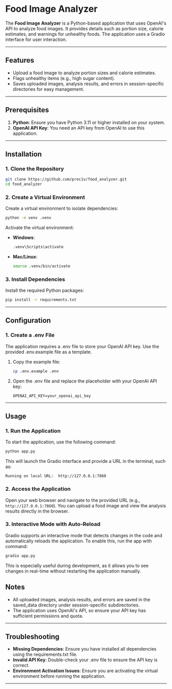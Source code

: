# Food Image Analyzer

The **Food Image Analyzer** is a Python-based application that uses OpenAI's API to analyze food images. It provides details such as portion size, calorie estimates, and warnings for unhealthy foods. The application uses a Gradio interface for user interaction.

---

## Features

- Upload a food image to analyze portion sizes and calorie estimates.
- Flags unhealthy items (e.g., high sugar content).
- Saves uploaded images, analysis results, and errors in session-specific directories for easy management.

---

## Prerequisites

1. **Python**: Ensure you have Python 3.11 or higher installed on your system.
2. **OpenAI API Key**: You need an API key from OpenAI to use this application.

---

## Installation

### 1. Clone the Repository
```bash
git clone https://github.com/proc1v/food_analyzer.git
cd food_analyzer
```

### 2. Create a Virtual Environment
Create a virtual environment to isolate dependencies:
```bash
python -m venv .venv
```

Activate the virtual environment:
- **Windows**:
  ```bash
  .venv\Scripts\activate
  ```
- **Mac/Linux**:
  ```bash
  source .venv/bin/activate
  ```

### 3. Install Dependencies
Install the required Python packages:
```bash
pip install -r requirements.txt
```

---

## Configuration

### 1. Create a .env File
The application requires a .env file to store your OpenAI API key. Use the provided .env.example file as a template.

1. Copy the example file:
   ```bash
   cp .env.example .env
   ```

2. Open the .env file and replace the placeholder with your OpenAI API key:
   ```
   OPENAI_API_KEY=your_openai_api_key
   ```

---

## Usage

### 1. Run the Application
To start the application, use the following command:
```bash
python app.py
```

This will launch the Gradio interface and provide a URL in the terminal, such as:
```
Running on local URL:  http://127.0.0.1:7860
```

### 2. Access the Application
Open your web browser and navigate to the provided URL (e.g., `http://127.0.0.1:7860`). You can upload a food image and view the analysis results directly in the browser.

### 3. Interactive Mode with Auto-Reload
Gradio supports an interactive mode that detects changes in the code and automatically reloads the application. To enable this, run the app with command:
```bash
gradio app.py
```

This is especially useful during development, as it allows you to see changes in real-time without restarting the application manually.


## Notes

- All uploaded images, analysis results, and errors are saved in the saved_data directory under session-specific subdirectories.
- The application uses OpenAI's API, so ensure your API key has sufficient permissions and quota.

---

## Troubleshooting

- **Missing Dependencies**: Ensure you have installed all dependencies using the requirements.txt file.
- **Invalid API Key**: Double-check your .env file to ensure the API key is correct.
- **Environment Activation Issues**: Ensure you are activating the virtual environment before running the application.

---
